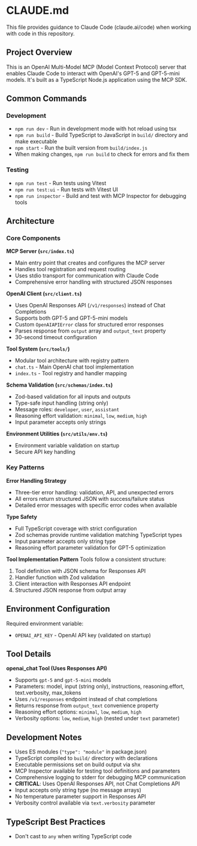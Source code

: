 # CLAUDE.md

This file provides guidance to Claude Code (claude.ai/code) when working with code in this repository.

## Project Overview

This is an OpenAI Multi-Model MCP (Model Context Protocol) server that enables Claude Code to interact with OpenAI's GPT-5 and GPT-5-mini models. It's built as a TypeScript Node.js application using the MCP SDK.

## Common Commands

### Development
- `npm run dev` - Run in development mode with hot reload using tsx
- `npm run build` - Build TypeScript to JavaScript in `build/` directory and make executable
- `npm start` - Run the built version from `build/index.js`
- When making changes, `npm run build` to check for errors and fix them

### Testing
- `npm run test` - Run tests using Vitest
- `npm run test:ui` - Run tests with Vitest UI
- `npm run inspector` - Build and test with MCP Inspector for debugging tools

## Architecture

### Core Components

**MCP Server (`src/index.ts`)**
- Main entry point that creates and configures the MCP server
- Handles tool registration and request routing
- Uses stdio transport for communication with Claude Code
- Comprehensive error handling with structured JSON responses

**OpenAI Client (`src/client.ts`)**
- Uses OpenAI Responses API (`/v1/responses`) instead of Chat Completions
- Supports both GPT-5 and GPT-5-mini models
- Custom `OpenAIAPIError` class for structured error responses
- Parses response from `output` array and `output_text` property
- 30-second timeout configuration

**Tool System (`src/tools/`)**
- Modular tool architecture with registry pattern
- `chat.ts` - Main OpenAI chat tool implementation
- `index.ts` - Tool registry and handler mapping

**Schema Validation (`src/schemas/index.ts`)**
- Zod-based validation for all inputs and outputs
- Type-safe input handling (string only)
- Message roles: `developer`, `user`, `assistant`
- Reasoning effort validation: `minimal`, `low`, `medium`, `high`
- Input parameter accepts only strings

**Environment Utilities (`src/utils/env.ts`)**
- Environment variable validation on startup
- Secure API key handling

### Key Patterns

**Error Handling Strategy**
- Three-tier error handling: validation, API, and unexpected errors
- All errors return structured JSON with success/failure status
- Detailed error messages with specific error codes when available

**Type Safety**
- Full TypeScript coverage with strict configuration
- Zod schemas provide runtime validation matching TypeScript types
- Input parameter accepts only string type
- Reasoning effort parameter validation for GPT-5 optimization

**Tool Implementation Pattern**
Tools follow a consistent structure:
1. Tool definition with JSON schema for Responses API
2. Handler function with Zod validation 
3. Client interaction with Responses API endpoint
4. Structured JSON response from output array

## Environment Configuration

Required environment variable:
- `OPENAI_API_KEY` - OpenAI API key (validated on startup)

## Tool Details

**openai_chat Tool (Uses Responses API)**
- Supports `gpt-5` and `gpt-5-mini` models
- Parameters: model, input (string only), instructions, reasoning.effort, text.verbosity, max_tokens
- Uses `/v1/responses` endpoint instead of chat completions
- Returns response from `output_text` convenience property
- Reasoning effort options: `minimal`, `low`, `medium`, `high`
- Verbosity options: `low`, `medium`, `high` (nested under `text` parameter)

## Development Notes

- Uses ES modules (`"type": "module"` in package.json)
- TypeScript compiled to `build/` directory with declarations
- Executable permissions set on build output via shx
- MCP Inspector available for testing tool definitions and parameters
- Comprehensive logging to stderr for debugging MCP communication
- **CRITICAL**: Uses OpenAI Responses API, not Chat Completions API
- Input accepts only string type (no message arrays)
- No temperature parameter support in Responses API
- Verbosity control available via `text.verbosity` parameter

## TypeScript Best Practices

- Don't cast to `any` when writing TypeScript code